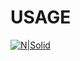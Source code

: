 
# USAGE

[![N|Solid](https://q-e.io/assets/ai-s.jpg?ref=github&meta=osop_repo)](https://github.com/keyvanarasteh)
